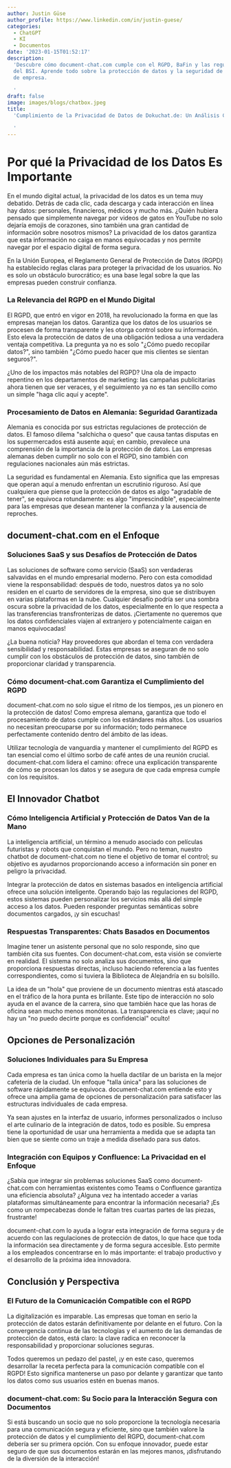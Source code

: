 ```yaml
---
author: Justin Güse
author_profile: https://www.linkedin.com/in/justin-guese/
categories:
  - ChatGPT
  - KI
  - Documentos
date: '2023-01-15T01:52:17'
description:
  'Descubre cómo document-chat.com cumple con el RGPD, BaFin y las regulaciones
  del BSI. Aprende todo sobre la protección de datos y la seguridad de tus documentos
  de empresa.

  '
draft: false
image: images/blogs/chatbox.jpeg
title:
  'Cumplimiento de la Privacidad de Datos de Dokuchat.de: Un Análisis Completo

  '
---
```


# Por qué la Privacidad de los Datos Es Importante

En el mundo digital actual, la privacidad de los datos es un tema muy debatido. Detrás de cada clic, cada descarga y cada interacción en línea hay datos: personales, financieros, médicos y mucho más. ¿Quién hubiera pensado que simplemente navegar por videos de gatos en YouTube no solo dejaría emojis de corazones, sino también una gran cantidad de información sobre nosotros mismos? La privacidad de los datos garantiza que esta información no caiga en manos equivocadas y nos permite navegar por el espacio digital de forma segura.

En la Unión Europea, el Reglamento General de Protección de Datos (RGPD) ha establecido reglas claras para proteger la privacidad de los usuarios. No es solo un obstáculo burocrático; es una base legal sobre la que las empresas pueden construir confianza.

### La Relevancia del RGPD en el Mundo Digital

El RGPD, que entró en vigor en 2018, ha revolucionado la forma en que las empresas manejan los datos. Garantiza que los datos de los usuarios se procesen de forma transparente y les otorga control sobre su información. Esto eleva la protección de datos de una obligación tediosa a una verdadera ventaja competitiva. La pregunta ya no es solo "¿Cómo puedo recopilar datos?", sino también "¿Cómo puedo hacer que mis clientes se sientan seguros?".

¿Uno de los impactos más notables del RGPD? Una ola de impacto repentino en los departamentos de marketing: las campañas publicitarias ahora tienen que ser veraces, y el seguimiento ya no es tan sencillo como un simple "haga clic aquí y acepte".

### Procesamiento de Datos en Alemania: Seguridad Garantizada

Alemania es conocida por sus estrictas regulaciones de protección de datos. El famoso dilema "salchicha o queso" que causa tantas disputas en los supermercados está ausente aquí; en cambio, prevalece una comprensión de la importancia de la protección de datos. Las empresas alemanas deben cumplir no solo con el RGPD, sino también con regulaciones nacionales aún más estrictas.

La seguridad es fundamental en Alemania. Esto significa que las empresas que operan aquí a menudo enfrentan un escrutinio riguroso. Así que cualquiera que piense que la protección de datos es algo "agradable de tener", se equivoca rotundamente: es algo "imprescindible", especialmente para las empresas que desean mantener la confianza y la ausencia de reproches.

## document-chat.com en el Enfoque

### Soluciones SaaS y sus Desafíos de Protección de Datos

Las soluciones de software como servicio (SaaS) son verdaderas salvavidas en el mundo empresarial moderno. Pero con esta comodidad viene la responsabilidad: después de todo, nuestros datos ya no solo residen en el cuarto de servidores de la empresa, sino que se distribuyen en varias plataformas en la nube. Cualquier desafío podría ser una sombra oscura sobre la privacidad de los datos, especialmente en lo que respecta a las transferencias transfronterizas de datos. ¡Ciertamente no queremos que los datos confidenciales viajen al extranjero y potencialmente caigan en manos equivocadas!

¿La buena noticia? Hay proveedores que abordan el tema con verdadera sensibilidad y responsabilidad. Estas empresas se aseguran de no solo cumplir con los obstáculos de protección de datos, sino también de proporcionar claridad y transparencia.

### Cómo document-chat.com Garantiza el Cumplimiento del RGPD

document-chat.com no solo sigue el ritmo de los tiempos, ¡es un pionero en la protección de datos! Como empresa alemana, garantiza que todo el procesamiento de datos cumple con los estándares más altos. Los usuarios no necesitan preocuparse por su información; todo permanece perfectamente contenido dentro del ámbito de las ideas.

Utilizar tecnología de vanguardia y mantener el cumplimiento del RGPD es tan esencial como el último sorbo de café antes de una reunión crucial. document-chat.com lidera el camino: ofrece una explicación transparente de cómo se procesan los datos y se asegura de que cada empresa cumple con los requisitos.

## El Innovador Chatbot

### Cómo Inteligencia Artificial y Protección de Datos Van de la Mano

La inteligencia artificial, un término a menudo asociado con películas futuristas y robots que conquistan el mundo. Pero no teman, nuestro chatbot de document-chat.com no tiene el objetivo de tomar el control; su objetivo es ayudarnos proporcionando acceso a información sin poner en peligro la privacidad.

Integrar la protección de datos en sistemas basados en inteligencia artificial ofrece una solución inteligente. Operando bajo las regulaciones del RGPD, estos sistemas pueden personalizar los servicios más allá del simple acceso a los datos. Pueden responder preguntas semánticas sobre documentos cargados, ¡y sin escuchas!

### Respuestas Transparentes: Chats Basados en Documentos

Imagine tener un asistente personal que no solo responde, sino que también cita sus fuentes. Con document-chat.com, esta visión se convierte en realidad. El sistema no solo analiza sus documentos, sino que proporciona respuestas directas, incluso haciendo referencia a las fuentes correspondientes, como si tuviera la Biblioteca de Alejandría en su bolsillo.

La idea de un "hola" que proviene de un documento mientras está atascado en el tráfico de la hora punta es brillante. Este tipo de interacción no solo ayuda en el avance de la carrera, sino que también hace que las horas de oficina sean mucho menos monótonas. La transparencia es clave; ¡aquí no hay un "no puedo decirte porque es confidencial" oculto!

## Opciones de Personalización

### Soluciones Individuales para Su Empresa

Cada empresa es tan única como la huella dactilar de un barista en la mejor cafetería de la ciudad. Un enfoque "talla única" para las soluciones de software rápidamente se equivoca. document-chat.com entiende esto y ofrece una amplia gama de opciones de personalización para satisfacer las estructuras individuales de cada empresa.

Ya sean ajustes en la interfaz de usuario, informes personalizados o incluso el arte culinario de la integración de datos, todo es posible. Su empresa tiene la oportunidad de usar una herramienta a medida que se adapta tan bien que se siente como un traje a medida diseñado para sus datos.

### Integración con Equipos y Confluence: La Privacidad en el Enfoque

¿Sabía que integrar sin problemas soluciones SaaS como document-chat.com con herramientas existentes como Teams o Confluence garantiza una eficiencia absoluta? ¿Alguna vez ha intentado acceder a varias plataformas simultáneamente para encontrar la información necesaria? ¡Es como un rompecabezas donde le faltan tres cuartas partes de las piezas, frustrante!

document-chat.com lo ayuda a lograr esta integración de forma segura y de acuerdo con las regulaciones de protección de datos, lo que hace que toda la información sea directamente y de forma segura accesible. Esto permite a los empleados concentrarse en lo más importante: el trabajo productivo y el desarrollo de la próxima idea innovadora.

## Conclusión y Perspectiva

### El Futuro de la Comunicación Compatible con el RGPD

La digitalización es imparable. Las empresas que toman en serio la protección de datos estarán definitivamente por delante en el futuro. Con la convergencia continua de las tecnologías y el aumento de las demandas de protección de datos, está claro: la clave radica en reconocer la responsabilidad y proporcionar soluciones seguras.

Todos queremos un pedazo del pastel, ¡y en este caso, queremos desarrollar la receta perfecta para la comunicación compatible con el RGPD! Esto significa mantenerse un paso por delante y garantizar que tanto los datos como sus usuarios estén en buenas manos.

### document-chat.com: Su Socio para la Interacción Segura con Documentos

Si está buscando un socio que no solo proporcione la tecnología necesaria para una comunicación segura y eficiente, sino que también valore la protección de datos y el cumplimiento del RGPD, document-chat.com debería ser su primera opción. Con su enfoque innovador, puede estar seguro de que sus documentos estarán en las mejores manos, ¡disfrutando de la diversión de la interacción!
